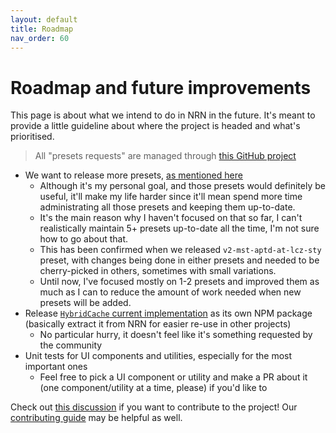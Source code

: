 ```yaml
---
layout: default
title: Roadmap
nav_order: 60
---
```


# Roadmap and future improvements

This page is about what we intend to do in NRN in the future. It's meant to provide a little guideline about where the project is headed and what's prioritised.

> All "presets requests" are managed through [this GitHub project](https://github.com/UnlyEd/next-right-now/projects/1)

- We want to release more presets, [as mentioned here](https://unlyed.github.io/next-right-now/concepts/presets#which-presets-are-being-considered)
    - Although it's my personal goal, and those presets would definitely be useful, it'll make my life harder since it'll mean spend more time administrating all those presets and keeping them up-to-date.
    - It's the main reason why I haven't focused on that so far, I can't realistically maintain 5+ presets up-to-date all the time, I'm not sure how to go about that.
    - This has been confirmed when we released `v2-mst-aptd-at-lcz-sty` preset, with changes being done in either presets and needed to be cherry-picked in others, sometimes with small variations.
    - Until now, I've focused mostly on 1-2 presets and improved them as much as I can to reduce the amount of work needed when new presets will be added.
- Release [`HybridCache` current implementation](https://github.com/UnlyEd/next-right-now/pull/92) as its own NPM package (basically extract it from NRN for easier re-use in other projects)
    - No particular hurry, it doesn't feel like it's something requested by the community
- Unit tests for UI components and utilities, especially for the most important ones
    - Feel free to pick a UI component or utility and make a PR about it (one component/utility at a time, please) if you'd like to

Check out [this discussion](https://github.com/UnlyEd/next-right-now/discussions/137) if you want to contribute to the project! Our [contributing guide](https://unlyed.github.io/next-right-now/contributing.html) may be helpful as well.
